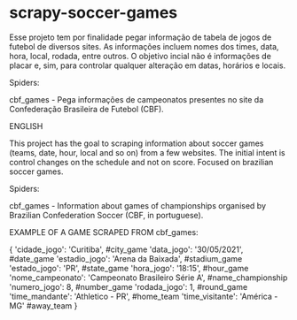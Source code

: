 # scrapy-soccer-games
Esse projeto tem por finalidade pegar informação de tabela de jogos de futebol de diversos sites. As informações incluem nomes dos times, data, hora, local, rodada, entre outros. O objetivo incial não é informações de placar e, sim, para controlar qualquer alteração em datas, horários e locais.

Spiders:

cbf_games - Pega informações de campeonatos presentes no site da Confederação Brasileira de Futebol (CBF).


ENGLISH

This project has the goal to scraping information about soccer games (teams, date, hour, local and so on) from a few websites. The initial intent is control changes on the schedule and not on score. Focused on brazilian soccer games.

Spiders:

cbf_games - Information about games of championships organised by Brazilian Confederation Soccer (CBF, in portuguese).

EXAMPLE OF A GAME SCRAPED FROM cbf_games:

{
'cidade_jogo': 'Curitiba', #city_game
 'data_jogo': '30/05/2021', #date_game
 'estadio_jogo': 'Arena da Baixada', #stadium_game
 'estado_jogo': 'PR', #state_game
 'hora_jogo': '18:15', #hour_game
 'nome_campeonato': 'Campeonato Brasileiro Série A', #name_championship
 'numero_jogo': 8, #number_game
 'rodada_jogo': 1, #round_game
 'time_mandante': 'Athletico - PR', #home_team
 'time_visitante': 'América - MG' #away_team
 }
